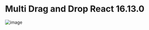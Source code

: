 # Multi Drag and Drop React 16.13.0

![image](https://user-images.githubusercontent.com/56125560/168059007-49ee410f-2954-47b6-a1bf-ca5455854e30.png)

